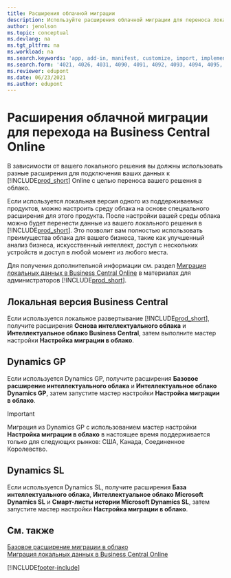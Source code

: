 ```yaml
---
title: Расширения облачной миграции
description: Используйте расширения облачной миграции для переноса локальных данных в сетевую версию Business Central. Эти расширения перемещают ваши локальные данные в облако.
author: jenolson
ms.topic: conceptual
ms.devlang: na
ms.tgt_pltfrm: na
ms.workload: na
ms.search.keywords: 'app, add-in, manifest, customize, import, implement'
ms.search.form: '4021, 4026, 4031, 4090, 4091, 4092, 4093, 4094, 4095, 4096, 4097, 40027,'
ms.reviewer: edupont
ms.date: 06/23/2021
ms.author: edupont
---
```


# Расширения облачной миграции для перехода на Business Central Online

В зависимости от вашего локального решения вы должны использовать разные расширения для подключения ваших данных к [!INCLUDE[prod_short](includes/prod_short.md)] Online с целью переноса вашего решения в облако.  

Если используется локальная версия одного из поддерживаемых продуктов, можно настроить среду облака на основе специального расширения для этого продукта. После настройки вашей среды облака можно будет перенести данные из вашего локального решения в [!INCLUDE[prod_short](includes/prod_short.md)]. Это позволит вам полностью использовать преимущества облака для вашего бизнеса, такие как улучшенный анализ бизнеса, искусственный интеллект, доступ с нескольких устройств и доступ в любой момент из любого места.  

Для получения дополнительной информации см. раздел [Миграция локальных данных в Business Central Online](/dynamics365/business-central/dev-itpro/administration/migrate-data) в материалах для администраторов [!INCLUDE[prod_short](includes/prod_short.md)].  

## Локальная версия Business Central

Если используется локальное развертывание [!INCLUDE[prod_short](includes/prod_short.md)], получите расширения **Основа интеллектуального облака** и **Интеллектуальное облако Business Central**, затем выполните мастер настройки **Настройка миграции в облако**.  

## Dynamics GP

Если используется Dynamics GP, получите расширения **Базовое расширение интеллектуального облака** и **Интеллектуальное облако Dynamics GP**, затем запустите мастер настройки **Настройка миграции в облако**.  

> [!IMPORTANT]
> Миграция из Dynamics GP с использованием мастер настройки **Настройка миграции в облако** в настоящее время поддерживается только для следующих рынков: США, Канада, Соединенное Королевство.

## Dynamics SL

Если используется Dynamics SL, получите расширения **База интеллектуального облака**, **Интеллектуальное облако Microsoft Dynamics SL** и **Смарт-листы истории Microsoft Dynamics SL**, затем запустите мастер настройки **Настройка миграции в облако**.  

## См. также

[Базовое расширение миграции в облако](ui-extensions-intelligent-cloud.md)  
[Миграция локальных данных в Business Central Online](/dynamics365/business-central/dev-itpro/administration/migrate-data)  

[!INCLUDE[footer-include](includes/footer-banner.md)]
